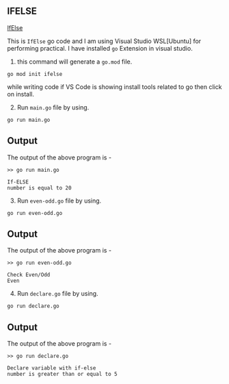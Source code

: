 ## IFELSE

[IfElse](https://go.dev/play/p/F2vRhPoQU-e)

This is `IfElse` go code and I am using Visual Studio WSL[Ubuntu] for performing practical. I have installed `go` Extension in visual studio.

1. this command will generate a `go.mod` file.

```
go mod init ifelse
```

while writing code if VS Code is showing install tools related to go then click on install.

2. Run `main.go` file by using.

```
go run main.go
```

## Output
The output of the above program is - 

```
>> go run main.go  

If-ELSE
number is equal to 20
```

3. Run `even-odd.go` file by using.

```
go run even-odd.go
```

## Output
The output of the above program is - 

```
>> go run even-odd.go  

Check Even/Odd
Even
```

4. Run `declare.go` file by using.

```
go run declare.go
```

## Output
The output of the above program is - 

```
>> go run declare.go  

Declare variable with if-else
number is greater than or equal to 5
```